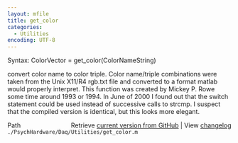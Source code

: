 ```yaml
---
layout: mfile
title: get_color
categories:
  - Utilities
encoding: UTF-8
---
```


Syntax: ColorVector = get\_color(ColorNameString)

convert color name to color triple. Color name/triple combinations
were taken from the Unix X11/R4 rgb.txt file and converted to
a format matlab would properly interpret.  This function was
created by Mickey P. Rowe some time around 1993 or 1994.  In June of 2000
I found out that the switch statement could be used instead of successive
calls to strcmp.  I suspect that the compiled version is identical, but this
looks more elegant.


<div class="code_header" style="text-align:right;">
  <span style="float:left;">Path&nbsp;&nbsp;</span> <span class="counter">Retrieve <a href=
  "https://raw.github.com/Psychtoolbox-3/Psychtoolbox-3/beta/./PsychHardware/Daq/Utilities/get_color.m">current version from GitHub</a> | View <a href=
  "https://github.com/Psychtoolbox-3/Psychtoolbox-3/commits/beta/./PsychHardware/Daq/Utilities/get_color.m">changelog</a></span>
</div>
<div class="code">
  <code>./PsychHardware/Daq/Utilities/get_color.m</code>
</div>
